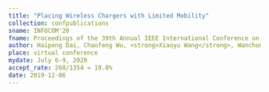 ```yaml
---
title: "Placing Wireless Chargers with Limited Mobility"
collection: confpublications
sname: INFOCOM'20
fname: Proceedings of the 39th Annual IEEE International Conference on Computer Communications (INFOCOM)
author: Haipeng Dai, Chaofeng Wu, <strong>Xiaoyu Wang</strong>, Wanchun Dou, and Yunhuai Liu
place: virtual conference
mydate: July 6-9, 2020
accept_rate: 268/1354 = 19.8%
date: 2019-12-06
---
```


<!--: 'http://cs.nju.edu.cn/daihp/dh/RULE-INFOCOM2019.pdf'-->
<!--plain: '/files/bib/plainRULE.html'
bibtex: '/files/bib/texRULE.txt'-->